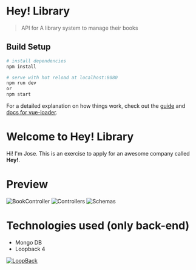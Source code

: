 # Hey! Library

> API for A library system to manage their books

## Build Setup

``` bash
# install dependencies
npm install

# serve with hot reload at localhost:8080
npm run dev
or
npm start
```
For a detailed explanation on how things work, check out the [guide](http://vuejs-templates.github.io/webpack/) and [docs for vue-loader](http://vuejs.github.io/vue-loader).


# Welcome to Hey! Library

Hi! I'm Jose. This is an exercise to apply for an awesome company called **Hey!**. 

# Preview
![BookController](https://i.imgur.com/BfnWUDO.png)
![Controllers](https://i.imgur.com/GnwxtEg.png)
![Schemas](https://i.imgur.com/2iWUHKp.png)

# Technologies used (only back-end)
 - Mongo DB
 - Loopback 4
 
[![LoopBack](https://github.com/strongloop/loopback-next/raw/master/docs/site/imgs/branding/Powered-by-LoopBack-Badge-(blue)-@2x.png)](http://loopback.io/)
```

